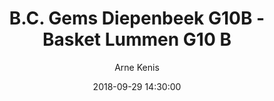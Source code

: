 ---
layout: album
title:  B.C. Gems Diepenbeek G10B - Basket Lummen G10 B
description: De allereerste competitie wedstrijd van onze G10B.
date: 2018-09-29 14:30:00
cover: /albums/2018-09-29-Gems-Diepenbeek-G10B-Basket-Lummen-G10B/thumbnails/20180929-BBCL-Diepenbeek-22.JPG
author: Arne Kenis
pagination: 
  enabled: true
  images: true
  imageLayout: image
  itemsPerPage: 64
---